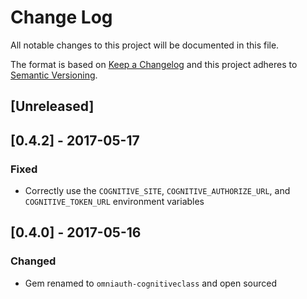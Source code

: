 # Change Log
All notable changes to this project will be documented in this file.

The format is based on [Keep a Changelog](http://keepachangelog.com/)
and this project adheres to [Semantic Versioning](http://semver.org/).

## [Unreleased]

## [0.4.2] - 2017-05-17
### Fixed
-   Correctly use the `COGNITIVE_SITE`, `COGNITIVE_AUTHORIZE_URL`, and
    `COGNITIVE_TOKEN_URL` environment variables

## [0.4.0] - 2017-05-16
### Changed
-   Gem renamed to `omniauth-cognitiveclass` and open sourced
